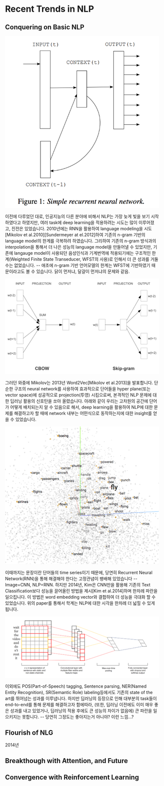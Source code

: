 # Recent Trends in NLP

## Conquering on Basic NLP

![](/assets/intro-rnnlm.png)

이전에 다루었던 대로, 인공지능의 다른 분야에 비해서 NLP는 가장 늦게 빛을 보기 시작하였다고 하였지만, 여러 task에 deep learning을 적용하려는 시도는 많이 이루어졌고, 진전은 있었습니다. 2010년에는 RNN을 활용하여 language modeling을 시도\[Mikolov et al.2010\]\[Sundermeyer at el.2012\]하여 기존의 n-gram 기반의 language model의 한계를 극복하려 하였습니다. 그리하여 기존의 n-gram 방식과의 interpolation을 통해서 더 나은 성능의 language model을 만들어낼 수 있었지만, 기존에 langauge model이 사용되던 음성인식과 기계번역에 적용되기에는 구조적인 한계\(Weighted Finite State Transeducer, WFST의 사용\)로 인해서 더 큰 성과를 거둘 수는 없었습니다. -- 애초에 n-gram 기반 언어모델의 한계는 WFST에 기반하였기 때문이라고도 볼 수 있습니다. 닭이 먼저냐, 달걀이 먼저냐의 문제와 같음.

![](/assets/intro-word2vec.png)

그러던 와중에 Mikolov는 2013년 Word2Vec\[Mikolov et al.2013\]을 발표합니다. 단순한 구조의 neural network를 사용하여 효과적으로 단어들을 hyper plane\(또는 vector space\)에 성공적으로 projection\(투영\) 시킴으로써, 본격적인 NLP 문제에 대한 딥러닝 활용의 신호탄을 쏘아 올렸습니다. 아래와 같이 우리는 고차원의 공간에 단어가 어떻게 배치되는지 알 수 있음으로 해서, deep learning을 활용하여 NLP에 대한 문제를 해결하고자 할 때에 network 내부는 어떤식으로 동작하는지에 대한 insight를 얻을 수 있었습니다.

![](/assets/intro-word-embedding.png)

이때까지는 문장이란 단어들의 time series이기 때문에, 당연히 Recurrent Neural Network\(RNN\)을 통해 해결해야 한다는 고정관념이 팽배해 있었습니다 -- Image=CNN, NLP=RNN. 하지만 2014년, Kim은 CNN만을 활용해 기존의 Text Classification보다 성능을 끌어올린 방법을 제시\[Kim et al.2014\]하며 한차례 파란을 일으킵니다. 이 방법은 word embedding vector와 결합하여 더 성능을 극대화 할 수 있었습니다. 위의 paper를 통해서 학계는 NLP에 대한 시각을 한차례 더 넓힐 수 있게 됩니다.

![](/assets/intro-cnn-text-classification.png)

이외에도 POS(Part-of-Speech) tagging, Sentence parsing, NER(Named Entity Recognition), SR(Semantic Role) labeling등에서도 기존의 state of the art를 뛰어넘는 성과를 이루냅니다. 하지만 딥러닝의 등장으로 인해 대부분의 task들이 end-to-end를 통해 문제를 해결하고자 함에따라, (또한, 딥러닝 이전에도 이미 매우 좋은 성과를 내고 있었거나, 딥러닝의 적용 후에도 큰 성능의 차이가 없음에) 큰 파란을 일으키지는 못합니다. -- 당연히 그정도는 좋아지는거 아니야? 이런 느낌...?

## Flourish of NLG

2014년 

## Breakthough with Attention, and Future

## Convergence with Reinforcement Learning



